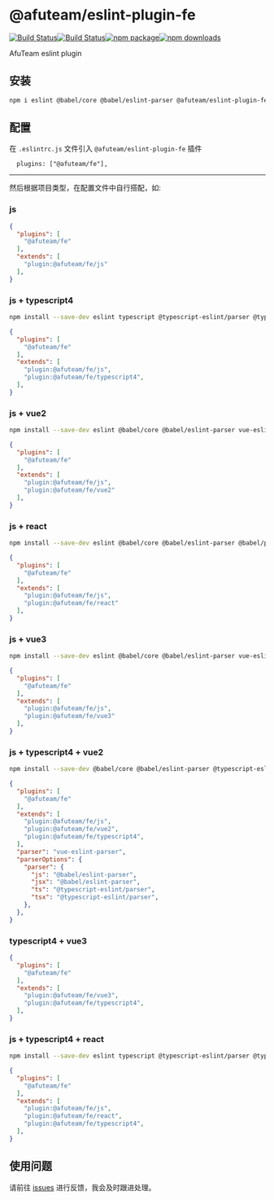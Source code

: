 # @afuteam/eslint-plugin-fe

[![Build Status](https://github.com/afu-fe/afu-eslint-rule/workflows/ci/badge.svg)](https://github.com/afu-fe/afu-eslint-rule/actions/workflows/ci.yml)[![Build Status](https://github.com/afu-fe/afu-eslint-rule/workflows/rulesCoverage/badge.svg)](https://github.com/afu-fe/afu-eslint-rule/actions/workflows/rulesCoverage.yml)[![npm package](https://img.shields.io/npm/v/@afuteam/eslint-plugin-fe.svg)](https://www.npmjs.com/package/@afuteam/eslint-plugin-fe)[![npm downloads](https://img.shields.io/npm/dm/@afuteam/eslint-plugin-fe.svg)](https://www.npmjs.com/package/@afuteam/eslint-plugin-fe)

AfuTeam eslint plugin

## 安装
```bash
npm i eslint @babel/core @babel/eslint-parser @afuteam/eslint-plugin-fe@latest -D
```

## 配置

在  `.eslintrc.js` 文件引入 ```@afuteam/eslint-plugin-fe``` 插件

```
  plugins: ["@afuteam/fe"],
```

<hr >

然后根据项目类型，在配置文件中自行搭配，如:

###  js
```json
{
  "plugins": [
    "@afuteam/fe"
  ],
  "extends": [
    "plugin:@afuteam/fe/js"
  ],
}
```

###  js + typescript4

```bash
npm install --save-dev eslint typescript @typescript-eslint/parser @typescript-eslint/eslint-plugin  @afuteam/eslint-plugin-fe@latest
```

```json
{
  "plugins": [
    "@afuteam/fe"
  ],
  "extends": [
    "plugin:@afuteam/fe/js",
    "plugin:@afuteam/fe/typescript4",
  ],
}
```

###  js + vue2

```bash
npm install --save-dev eslint @babel/core @babel/eslint-parser vue-eslint-parser eslint-plugin-vue  @afuteam/eslint-plugin-fe@latest
```

```json
{
  "plugins": [
    "@afuteam/fe"
  ],
  "extends": [
    "plugin:@afuteam/fe/js",
    "plugin:@afuteam/fe/vue2"
  ],
}
```

### js + react

```bash
npm install --save-dev eslint @babel/core @babel/eslint-parser @babel/preset-react@latest eslint-plugin-react @afuteam/eslint-plugin-fe@latest
```

```json
{
  "plugins": [
    "@afuteam/fe"
  ],
  "extends": [
    "plugin:@afuteam/fe/js",
    "plugin:@afuteam/fe/react"
  ],
}
```

### js + vue3

```bash
npm install --save-dev eslint @babel/core @babel/eslint-parser vue-eslint-parser eslint-plugin-vue  @afuteam/eslint-plugin-fe@latest
```

```json
{
  "plugins": [
    "@afuteam/fe"
  ],
  "extends": [
    "plugin:@afuteam/fe/js",
    "plugin:@afuteam/fe/vue3"
  ],
}
```

### js + typescript4 + vue2

```bash
npm install --save-dev @babel/core @babel/eslint-parser @typescript-eslint/eslint-plugin @typescript-eslint/parser @vue/eslint-config-typescript eslint eslint-plugin-vue vue-eslint-parser @afuteam/eslint-plugin-fe@latest
```

```json
{
  "plugins": [
    "@afuteam/fe"
  ],
  "extends": [
    "plugin:@afuteam/fe/js",
    "plugin:@afuteam/fe/vue2",
    "plugin:@afuteam/fe/typescript4",
  ],
  "parser": "vue-eslint-parser",
  "parserOptions": {
    "parser": {
      "js": "@babel/eslint-parser",
      "jsx": "@babel/eslint-parser",
      "ts": "@typescript-eslint/parser",
      "tsx": "@typescript-eslint/parser",
    },
  },
}
```

### typescript4 + vue3

```json
{
  "plugins": [
    "@afuteam/fe"
  ],
  "extends": [
    "plugin:@afuteam/fe/vue3",
    "plugin:@afuteam/fe/typescript4",
  ],
}
```

### js + typescript4 + react

```bash
npm install --save-dev eslint typescript @typescript-eslint/parser @typescript-eslint/eslint-plugin eslint-plugin-react  @afuteam/eslint-plugin-fe@latest
```

```json
{
  "plugins": [
    "@afuteam/fe"
  ],
  "extends": [
    "plugin:@afuteam/fe/js",
    "plugin:@afuteam/fe/react",
    "plugin:@afuteam/fe/typescript4",
  ],
}
```

## 使用问题

请前往 [issues](https://github.com/afu-fe/afu-eslint-rule/issues) 进行反馈，我会及时跟进处理。